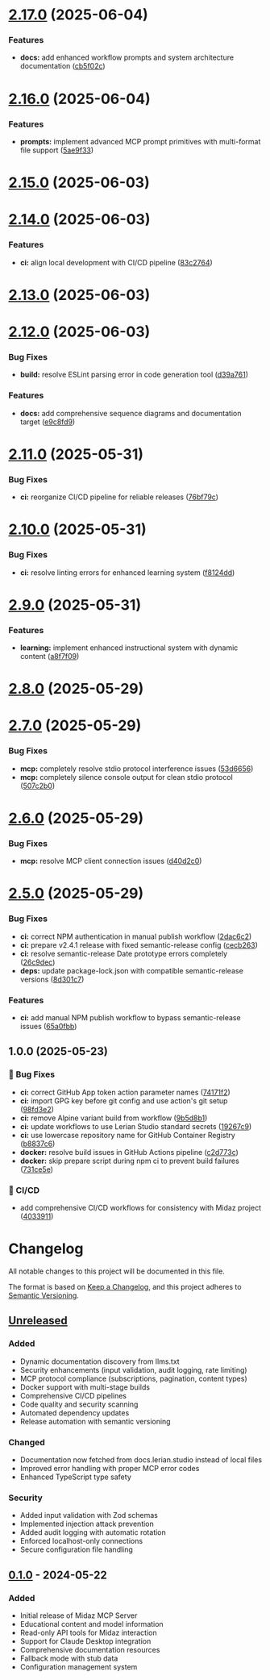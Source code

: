 # [2.17.0](https://github.com/lerianstudio/midaz-mcp-server/compare/v2.16.0...v2.17.0) (2025-06-04)


### Features

* **docs:** add enhanced workflow prompts and system architecture documentation ([cb5f02c](https://github.com/lerianstudio/midaz-mcp-server/commit/cb5f02c3080abd19f2ddf162c190657150e78663))

# [2.16.0](https://github.com/lerianstudio/midaz-mcp-server/compare/v2.15.0...v2.16.0) (2025-06-04)


### Features

* **prompts:** implement advanced MCP prompt primitives with multi-format file support ([5ae9f33](https://github.com/lerianstudio/midaz-mcp-server/commit/5ae9f33f2de3c4d58ed5f909613091c29f7c2345))

# [2.15.0](https://github.com/lerianstudio/midaz-mcp-server/compare/v2.14.0...v2.15.0) (2025-06-03)

# [2.14.0](https://github.com/lerianstudio/midaz-mcp-server/compare/v2.13.0...v2.14.0) (2025-06-03)


### Features

* **ci:** align local development with CI/CD pipeline ([83c2764](https://github.com/lerianstudio/midaz-mcp-server/commit/83c2764481ebc44b1858eb6802641c0e6dbf391b))

# [2.13.0](https://github.com/lerianstudio/midaz-mcp-server/compare/v2.12.0...v2.13.0) (2025-06-03)

# [2.12.0](https://github.com/lerianstudio/midaz-mcp-server/compare/v2.11.0...v2.12.0) (2025-06-03)


### Bug Fixes

* **build:** resolve ESLint parsing error in code generation tool ([d39a761](https://github.com/lerianstudio/midaz-mcp-server/commit/d39a76119812136d555c4a1a6587e89362b6a86a))


### Features

* **docs:** add comprehensive sequence diagrams and documentation target ([e9c8fd9](https://github.com/lerianstudio/midaz-mcp-server/commit/e9c8fd91b88ff3a64ca39f8373be2f5e01be4b84))

# [2.11.0](https://github.com/lerianstudio/midaz-mcp-server/compare/v2.10.0...v2.11.0) (2025-05-31)


### Bug Fixes

* **ci:** reorganize CI/CD pipeline for reliable releases ([76bf79c](https://github.com/lerianstudio/midaz-mcp-server/commit/76bf79ccb0078d9a1f6b43cff7eb0a45acce9c3f))

# [2.10.0](https://github.com/lerianstudio/midaz-mcp-server/compare/v2.9.0...v2.10.0) (2025-05-31)


### Bug Fixes

* **ci:** resolve linting errors for enhanced learning system ([f8124dd](https://github.com/lerianstudio/midaz-mcp-server/commit/f8124dd547bbad4fa3448ef672d9c5d7c1904c8f))

# [2.9.0](https://github.com/lerianstudio/midaz-mcp-server/compare/v2.8.0...v2.9.0) (2025-05-31)


### Features

* **learning:** implement enhanced instructional system with dynamic content ([a8f7f09](https://github.com/lerianstudio/midaz-mcp-server/commit/a8f7f09238a660f60652c74c751346c9e48e124a))

# [2.8.0](https://github.com/lerianstudio/midaz-mcp-server/compare/v2.7.0...v2.8.0) (2025-05-29)

# [2.7.0](https://github.com/lerianstudio/midaz-mcp-server/compare/v2.6.0...v2.7.0) (2025-05-29)


### Bug Fixes

* **mcp:** completely resolve stdio protocol interference issues ([53d6656](https://github.com/lerianstudio/midaz-mcp-server/commit/53d665686ec19e11f6ec89aca43bf16d280b7b59))
* **mcp:** completely silence console output for clean stdio protocol ([507c2b0](https://github.com/lerianstudio/midaz-mcp-server/commit/507c2b02b529226332a15f70d4dbcf82ca442815))

# [2.6.0](https://github.com/lerianstudio/midaz-mcp-server/compare/v2.5.0...v2.6.0) (2025-05-29)


### Bug Fixes

* **mcp:** resolve MCP client connection issues ([d40d2c0](https://github.com/lerianstudio/midaz-mcp-server/commit/d40d2c02dfb26a5cfc0b0f78dd977c69df269c9b))

# [2.5.0](https://github.com/lerianstudio/midaz-mcp-server/compare/v2.4.1...v2.5.0) (2025-05-29)


### Bug Fixes

* **ci:** correct NPM authentication in manual publish workflow ([2dac6c2](https://github.com/lerianstudio/midaz-mcp-server/commit/2dac6c2ecc43d4dbc1c142ef1d7ff6c007c19f20))
* **ci:** prepare v2.4.1 release with fixed semantic-release config ([cecb263](https://github.com/lerianstudio/midaz-mcp-server/commit/cecb2638ff040d80425b024c3e56f2109a12152b))
* **ci:** resolve semantic-release Date prototype errors completely ([26c9dec](https://github.com/lerianstudio/midaz-mcp-server/commit/26c9dec36bec82e5a7b75d860c853c4bcef0e229))
* **deps:** update package-lock.json with compatible semantic-release versions ([8d301c7](https://github.com/lerianstudio/midaz-mcp-server/commit/8d301c7e59e4f42b74975a69b53f310a2a55a90a))


### Features

* **ci:** add manual NPM publish workflow to bypass semantic-release issues ([65a0fbb](https://github.com/lerianstudio/midaz-mcp-server/commit/65a0fbb6a2f6cdce5740a3f9e2d55e7b966a2318))

## 1.0.0 (2025-05-23)


### 🐛 Bug Fixes

* **ci:** correct GitHub App token action parameter names ([74171f2](https://github.com/lerianstudio/midaz-mcp-server/commit/74171f2436094e9986021f4a393885a4a19b0aa5))
* **ci:** import GPG key before git config and use action's git setup ([98fd3e2](https://github.com/lerianstudio/midaz-mcp-server/commit/98fd3e23f3148b8b5d9bba9f1e391eb7edef4183))
* **ci:** remove Alpine variant build from workflow ([9b5d8b1](https://github.com/lerianstudio/midaz-mcp-server/commit/9b5d8b1f1df81d18ccc4707bb9d5af4106acea46))
* **ci:** update workflows to use Lerian Studio standard secrets ([19267c9](https://github.com/lerianstudio/midaz-mcp-server/commit/19267c9243c971621b26ad6a2d029277efbdd92a))
* **ci:** use lowercase repository name for GitHub Container Registry ([b8837c6](https://github.com/lerianstudio/midaz-mcp-server/commit/b8837c641be9cb5fe58a5b06ac58e59646319422))
* **docker:** resolve build issues in GitHub Actions pipeline ([c2d773c](https://github.com/lerianstudio/midaz-mcp-server/commit/c2d773cd30b69e74903039507016e5394df9a73e))
* **docker:** skip prepare script during npm ci to prevent build failures ([731ce5e](https://github.com/lerianstudio/midaz-mcp-server/commit/731ce5ed5979a02786540f14bbbfb1bc65375a74))


### 👷 CI/CD

* add comprehensive CI/CD workflows for consistency with Midaz project ([4033911](https://github.com/lerianstudio/midaz-mcp-server/commit/40339118c170b8746e9462a95010e202737b56ee))

# Changelog

All notable changes to this project will be documented in this file.

The format is based on [Keep a Changelog](https://keepachangelog.com/en/1.0.0/),
and this project adheres to [Semantic Versioning](https://semver.org/spec/v2.0.0.html).

## [Unreleased]

### Added
- Dynamic documentation discovery from llms.txt
- Security enhancements (input validation, audit logging, rate limiting)
- MCP protocol compliance (subscriptions, pagination, content types)
- Docker support with multi-stage builds
- Comprehensive CI/CD pipelines
- Code quality and security scanning
- Automated dependency updates
- Release automation with semantic versioning

### Changed
- Documentation now fetched from docs.lerian.studio instead of local files
- Improved error handling with proper MCP error codes
- Enhanced TypeScript type safety

### Security
- Added input validation with Zod schemas
- Implemented injection attack prevention
- Added audit logging with automatic rotation
- Enforced localhost-only connections
- Secure configuration file handling

## [0.1.0] - 2024-05-22

### Added
- Initial release of Midaz MCP Server
- Educational content and model information
- Read-only API tools for Midaz interaction
- Support for Claude Desktop integration
- Comprehensive documentation resources
- Fallback mode with stub data
- Configuration management system

[Unreleased]: https://github.com/lerianstudio/midaz-mcp-server/compare/v0.1.0...HEAD
[0.1.0]: https://github.com/lerianstudio/midaz-mcp-server/releases/tag/v0.1.0
